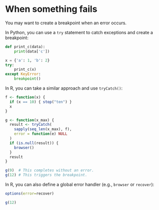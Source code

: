 # When something fails

You may want to create a breakpoint when an error occurs.

In Python, you can use a `try` statement to catch exceptions and create a breakpoint:

```py linenums="1" hl_lines="8"
def print_c(data):
    print(data['c'])

x = {'a': 1, 'b': 2}
try:
    print_c(x)
except KeyError:
    breakpoint()
```

In R, you can take a similar approach and use `tryCatch()`:

```R linenums="1" hl_lines="12"
f <- function(x) {
  if (x == 10) { stop("ten") }
  x
}

g <- function(x_max) {
  result <- tryCatch(
    sapply(seq_len(x_max), f),
    error = function(e) NULL
  )
  if (is.null(result)) {
    browser()
  }
  result
}

g(9)  # This completes without an error.
g(12) # This triggers the breakpoint.
```

In R, you can also define a global error handler (e.g., `browser` or `recover`):

```R linenums="19"
options(error=recover)

g(12)
```
